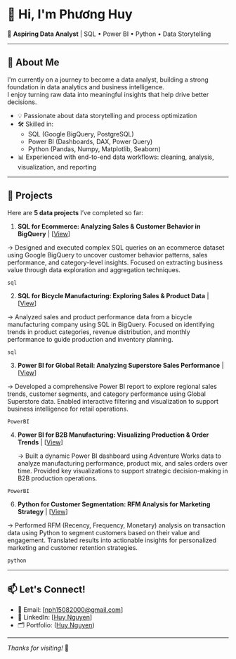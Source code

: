 # 👋 Hi, I'm Phương Huy

🎯 **Aspiring Data Analyst** | SQL • Power BI • Python • Data Storytelling

---

## 🚀 About Me

I'm currently on a journey to become a data analyst, building a strong foundation in data analytics and business intelligence.  
I enjoy turning raw data into meaningful insights that help drive better decisions.

- 💡 Passionate about data storytelling and process optimization  
- 🛠 Skilled in:  
  - SQL (Google BigQuery, PostgreSQL)  
  - Power BI (Dashboards, DAX, Power Query)  
  - Python (Pandas, Numpy, Matplotlib, Seaborn)  
- 📊 Experienced with end-to-end data workflows: cleaning, analysis, visualization, and reporting

---

## 📂 Projects

Here are **5 data projects** I’ve completed so far:

1. **SQL for Ecommerce: Analyzing Sales & Customer Behavior in BigQuery** | [[View](https://github.com/nph1508/SQL_for_Ecommerce_Analyzing_Sales_Customer_Behavior_in_BigQuery)]
   
  -> Designed and executed complex SQL queries on an ecommerce dataset using Google BigQuery to uncover customer behavior patterns, sales performance, and category-level insights. Focused on extracting business value through data exploration and aggregation techniques.
  
  `sql` 
  
2. **SQL for Bicycle Manufacturing: Exploring Sales & Product Data** | [[View](https://github.com/nph1508/SQL_for_Bicycle_Manufacturing_Exploring_Sales_and_Product_Data)]  

  -> Analyzed sales and product performance data from a bicycle manufacturing company using SQL in BigQuery. Focused on identifying trends in product categories, revenue distribution, and monthly performance to guide production and inventory planning.
  
  `sql`
  
3. **Power BI for Global Retail: Analyzing Superstore Sales Performance** | [[View](https://github.com/nph1508/PowerBI_for_Global_Retail_Analyzing_Superstore_Sales_Performance)] 

  -> Developed a comprehensive Power BI report to explore regional sales trends, customer segments, and category performance using Global Superstore data. Enabled interactive filtering and visualization to support business intelligence for retail operations.

  `PowerBI`
  
4. **Power BI for B2B Manufacturing: Visualizing Production & Order Trends** | [[View](https://github.com/nph1508/PowerBI_for_B2B_Manufacturing_Visualizing_Production_and_Order_Trends)]

   -> Built a dynamic Power BI dashboard using Adventure Works data to analyze manufacturing performance, product mix, and sales orders over time. Provided key visualizations to support strategic decision-making in B2B production operations.
   
  `PowerBI`
   
6. **Python for Customer Segmentation: RFM Analysis for Marketing Strategy** | [[View](https://github.com/nph1508/Python_for_Customer_Segmentation_RFM_Analysis_for_Marketing_Strategy)]

  -> Performed RFM (Recency, Frequency, Monetary) analysis on transaction data using Python to segment customers based on their value and engagement. Translated results into actionable insights for personalized marketing and customer retention strategies.
  
  `python`

---

## 📫 Let's Connect!

- 📧 Email: [nph15082000@gmail.com]  
- 💼 LinkedIn: [[Huy Nguyen](https://www.linkedin.com/in/huynguyenphuong/)]  
- 🗂 Portfolio: ([Huy Nguyen](https://github.com/nph1508))

---

_Thanks for visiting!_ 🙌
